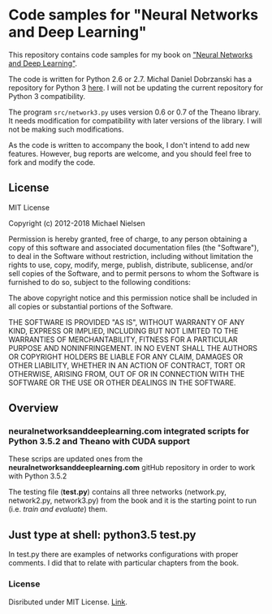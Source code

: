 # Code samples for "Neural Networks and Deep Learning"

This repository contains code samples for my book on ["Neural Networks
and Deep Learning"](http://neuralnetworksanddeeplearning.com).

The code is written for Python 2.6 or 2.7. Michal Daniel Dobrzanski
has a repository for Python 3
[here](https://github.com/MichalDanielDobrzanski/DeepLearningPython35). I
will not be updating the current repository for Python 3
compatibility.

The program `src/network3.py` uses version 0.6 or 0.7 of the Theano
library.  It needs modification for compatibility with later versions
of the library.  I will not be making such modifications.

As the code is written to accompany the book, I don't intend to add
new features. However, bug reports are welcome, and you should feel
free to fork and modify the code.

## License

MIT License

Copyright (c) 2012-2018 Michael Nielsen

Permission is hereby granted, free of charge, to any person obtaining
a copy of this software and associated documentation files (the
"Software"), to deal in the Software without restriction, including
without limitation the rights to use, copy, modify, merge, publish,
distribute, sublicense, and/or sell copies of the Software, and to
permit persons to whom the Software is furnished to do so, subject to
the following conditions:

The above copyright notice and this permission notice shall be
included in all copies or substantial portions of the Software.

THE SOFTWARE IS PROVIDED "AS IS", WITHOUT WARRANTY OF ANY KIND,
EXPRESS OR IMPLIED, INCLUDING BUT NOT LIMITED TO THE WARRANTIES OF
MERCHANTABILITY, FITNESS FOR A PARTICULAR PURPOSE AND
NONINFRINGEMENT. IN NO EVENT SHALL THE AUTHORS OR COPYRIGHT HOLDERS BE
LIABLE FOR ANY CLAIM, DAMAGES OR OTHER LIABILITY, WHETHER IN AN ACTION
OF CONTRACT, TORT OR OTHERWISE, ARISING FROM, OUT OF OR IN CONNECTION
WITH THE SOFTWARE OR THE USE OR OTHER DEALINGS IN THE SOFTWARE.

## Overview

### neuralnetworksanddeeplearning.com integrated scripts for Python 3.5.2 and Theano with CUDA support

These scrips are updated ones from the **neuralnetworksanddeeplearning.com** gitHub repository in order to work with Python 3.5.2

The testing file (**test.py**) contains all three networks (network.py, network2.py, network3.py) from the book and it is the starting point to run (i.e. *train and evaluate*) them.

## Just type at shell: **python3.5 test.py**

In test.py there are examples of networks configurations with proper comments. I did that to relate with particular chapters from the book.

### License
Disributed under MIT License. [Link](LICENSE.md).
